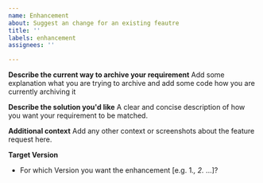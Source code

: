 ```yaml
---
name: Enhancement
about: Suggest an change for an existing feautre
title: ''
labels: enhancement
assignees: ''

---
```


**Describe the current way to archive your requirement**
Add some explanation what you are trying to archive and add some code how you are currently archiving it

**Describe the solution you'd like**
A clear and concise description of how you want your requirement to be matched.

**Additional context**
Add any other context or screenshots about the feature request here.

**Target Version**
 - For which Version you want the enhancement [e.g. 1.*, 2.* ...]?
